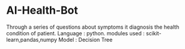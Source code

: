 # AI-Health-Bot
Through a series of questions about symptoms it diagnosis the health condition of patient. Language : python. modules used : scikit-learn,pandas,numpy Model : Decision Tree
